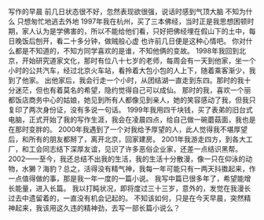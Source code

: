写作的早晨
      前几日状态很不好，忽然表现欲很强，说话时感到气顶大脑  不知为什么  只想匆忙地逃去外地 1997年我在杭州，买了三本佛经，当时正是我思想困顿时期，家人认为是学佛害的，所以不能给他们看，只好把佛经埋在假山下的土中，每日晚饭后刨开，看二十多分钟，做贼般心虚  也许前几日便是这种心情吧。  你对什么都是不知道的，不知方同学喜欢的是谁，不知他俩的变故。 1998年我回到北京，开始研究道家文化，那时有位八十七岁的老师，每周会有一天到他家，坐一个小时的公共汽车，经过北京火车站，看拎着大包小包的人上下，随着乘客渐少，我到了他家。  出他家后，我会行走一个小时，从团结湖一直走到东四。那时的我十分迷茫，但也有着莫名的希望，隐约觉得自己可以成仙。  那时的我，喜欢一个丽都饭店商务中心的姑娘，她见到所有人都像见到亲人，她的笑容感动了我，但我只复印了两次身份证，没有多说一句话。 1999年我用四千块钱，买了表弟的旧台式电脑，正式开始了我的写作生涯，我会在凌晨四点，给自己做一碗蘑菇面，我也是在那时变胖的。 2000年我遇到了一个对我给予厚望的人，此人觉得我不堪厚望后，和所有的朋友都掰了，离开北京，回家建房。 2001年我游走四方，到各大工厂，和工会同志结下深厚友谊，见识了许多恶俗企业家，还差一点结识黑帮。 2002——至今，我还总结不出我的生活，我的生活十分散漫，像一只在仰泳的动物，水獭？海豹？总之，活得没有精气神，我每一年可能只有一两天抖擞起来，作一点值得做的事，那是我一年一度的一篇小说。  我写中篇已很多年了，希望能增长能量，进入长篇。  我以打盹状况，即将度过三十三岁，意外的，发觉在我漫长过去中遗留着的，一直没有机会记起的。  不知该如何，只是在今天早晨，突然精神起来，我该用这久违的精神劲，去写一部长篇小说么？ 
